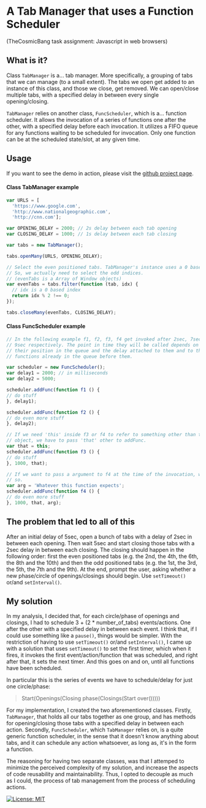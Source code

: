 # A Tab Manager that uses a Function Scheduler
(TheCosmicBang task assignment: Javascript in web browsers)

## What is it?
Class `TabManager` is a... tab manager. More specifically, a grouping of tabs
that we can manage (to a small extent). The tabs we open get added to an
instance of this class, and those we close, get removed. We can open/close
multiple tabs, with a specified delay in between every single opening/closing.

`TabManager` relies on another class, `FuncScheduler`, which is a... function
scheduler. It allows the invocation of a series of functions one after the
other, with a specified delay before each invocation. It utilizes a FIFO queue
for any functions waiting to be scheduled for invocation. Only one function can
be at the scheduled state/slot, at any given time.

## Usage

If you want to see the demo in action, please visit the
[github project page](http://www.nikosath.space/tab-manager/index.html).

#### Class TabManager example
```javascript
var URLS = [
  'https://www.google.com',
  'http://www.nationalgeographic.com',
  'http://cnn.com'];

var OPENING_DELAY = 2000; // 2s delay between each tab opening
var CLOSING_DELAY = 1000; // 1s delay between each tab closing

var tabs = new TabManager();

tabs.openMany(URLS, OPENING_DELAY);

// Select the even positioned tabs. TabManager's instance uses a 0 base index.
// So, we actually need to select the odd indices.
// (evenTabs is a Array of Window objects)
var evenTabs = tabs.filter(function (tab, idx) {
  // idx is a 0 based index
  return idx % 2 !== 0;
});

tabs.closeMany(evenTabs, CLOSING_DELAY);

```

#### Class FuncScheduler example
```javascript
// In the following example f1, f2, f3, f4 get invoked after 2sec, 7sec, 8sec,
// 9sec respectively. The point in time they will be called depends on
// their position in the queue and the delay attached to them and to the
// functions already in the queue before them.

var scheduler = new FuncScheduler();
var delay1 = 2000; // in milliseconds
var delay2 = 5000;

scheduler.addFunc(function f1 () {
// do stuff
}, delay1);

scheduler.addFunc(function f2 () {
// do even more stuff
}, delay2);

// If we need 'this' inside f3 or f4 to refer to something other than the global
// object, we have to pass 'that' other to addFunc.
var that = this;
scheduler.addFunc(function f3 () {
// do stuff
}, 1000, that);

// If we want to pass a argument to f4 at the time of the invocation, we can do
// so.
var arg = 'Whatever this function expects';
scheduler.addFunc(function f4 () {
// do even more stuff
}, 1000, that, arg);
```

## The problem that led to all of this

After an initial delay of 5sec, open a bunch of tabs with a delay of 2sec in
between each opening. Then wait 5sec and start closing those tabs with a 2sec
delay in between each closing. The closing should happen in the following
order: first the even positioned tabs (e.g. the 2nd, the 4th, the 6th, the 8th
and the 10th) and then the odd positioned tabs (e.g. the 1st, the 3rd, the 5th,
the 7th and the 9th). At the end, prompt the user, asking whether a new
phase/circle of openings/closings should begin. Use `setTimeout()` or/and
`setInterval()`.

## My solution

In my analysis, I decided that, for each circle/phase of openings and closings,
I had to schedule 3 + (2 * number_of_tabs) events/actions. One after the other
with a specified delay in between each event. I think that, if I could use
something like a `pause()`, things would be simpler. With the restriction of
having to use `setTimeout()` or/and `setInterval()`, I came up with a solution
that uses `setTimeout()` to set the first timer, which when it fires, it invokes
the first event/action/function that was scheduled, and right after that, it
sets the next timer. And this goes on and on, until all functions have been
scheduled.

In particular this is the series of events we have to schedule/delay for just
one circle/phase:
> Start(Openings(Closing phase(Closings(Start over()))))

For my implementation, I created the two aforementioned classes. Firstly,
`TabManager`, that holds all our tabs together as one group, and has methods for
opening/closing those tabs with a specified delay in between each action.
Secondly, `FuncScheduler`, which `TabManager` relies on, is a quite generic
function scheduler, in the sense that it doesn't know anything about tabs, and
it can schedule any action whatsoever, as long as, it's in the form a function.

The reasoning for having two separate classes, was that I attemped to minimize
the perceived complexity of my solution, and increase the aspects of code
reusability and maintainability. Thus, I opted to decouple as much as I could,
the process of tab management from the process of scheduling actions.

[![License: MIT](https://img.shields.io/badge/License-MIT-yellow.svg)](https://opensource.org/licenses/MIT)
